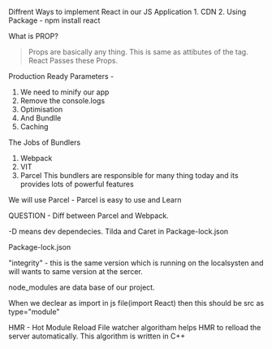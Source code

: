 Diffrent Ways to implement React in our JS Application
    1. CDN
    2. Using Package - npm install react 

What is PROP?
> Props are basically any thing. This is same as attibutes of the tag. React Passes these Props.

Production Ready Parameters - 
1. We need to minify our app
2. Remove the console.logs
3. Optimisation
4. And Bundlle
5. Caching

The Jobs of Bundlers

1. Webpack
2. VIT 
3. Parcel
This bundlers are responsible for many thing today and its provides lots of powerful features

We will use Parcel - 
Parcel is easy to use and Learn 

QUESTION - 
Diff between Parcel and Webpack.

-D means dev dependecies. 
Tilda and Caret in Package-lock.json


Package-lock.json

"integrity" -  this is the same version which is running on the localsysten and will wants to same version at the sercer. 
 

 node_modules are data base of our project.


 When we declear as import in js file(import React) then this should be src as type="module" 


 HMR - Hot Module Reload 
 File watcher algoritham helps HMR to relload the server automatically. This algorithm is written in C++